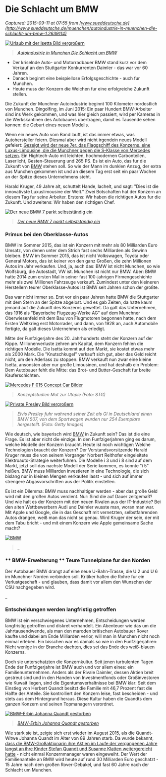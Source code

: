 # Die Schlacht um BMW

_Captured: 2015-09-11 at 07:55 from [www.sueddeutsche.de](http://www.sueddeutsche.de/muenchen/autoindustrie-in-muenchen-die-schlacht-um-bmw-1.2639114)_

[ ![Urlaub mit der Isetta](http://polpix.sueddeutsche.com/bild/1.2639867.1441731413/640x360/muenchens-wirtschaftsgeschichte-die-autoindustrie.jpg) Bild vergroßern ](http://polpix.sueddeutsche.com/bild/1.2639867.1441731413/860x860/muenchens-wirtschaftsgeschichte-die-autoindustrie.jpg)

> _[Autoindustrie in Munchen Die Schlacht um BMW](http://polpix.sueddeutsche.com/bild/1.2639867.1441731413/860x860/muenchens-wirtschaftsgeschichte-die-autoindustrie.jpg)_

  * Der kriselnde Auto- und Motorradbauer BMW stand kurz vor dem Verkauf an den Stuttgarter Konkurrenten Daimler - das war vor 60 Jahren.
  * Danach beginnt eine beispiellose Erfolgsgeschichte - auch fur Munchen.
  * Heute muss der Konzern die Weichen fur eine erfolgreiche Zukunft stellen.

Die Zukunft der Munchner Autoindustrie beginnt 100 Kilometer nordostlich von Munchen. Dingolfing, im Juni 2015: Ein paar Hundert BMW-Arbeiter sind ins Werk gekommen, und was hier gleich passiert, wird per Kameras in die Werkskantinen des Autobauers ubertragen, damit es Tausende sehen konnen: die Geburt eines neuen Modells.

Wenn ein neues Auto vom Band lauft, ist das immer etwas, was Autohersteller feiern. Diesmal aber wird nicht irgendein neues Modell gefeiert: [Gezeigt wird der neue 7er, das Flaggschiff des Konzerns, eine Luxus-Limousine, die die Munchner gegen die S-Klasse von Mercedes setzen](http://www.sueddeutsche.de/muenchen/bmw-erweiterung-teure-tunnelplaene-fuer-den-norden-1.2374342). Ein Hightech-Auto mit leichten, hochmodernen Carbonteilen, Laserlicht, Gesten-Steuerung und 265 PS. Es ist ein Auto, das fur die Zukunft von [BMW](http://www.sueddeutsche.de/thema/BMW) stehen soll. So wie der Mann im dunklen Anzug, der extra aus Munchen gekommen ist und an diesem Tag erst seit ein paar Wochen an der Spitze dieses Unternehmens steht.

Harald Kruger, 49 Jahre alt, schuttelt Hande, lachelt, und sagt: "Dies ist die innovativste Luxuslimousine der Welt." Zwei Botschaften hat der Konzern an diesem Tag fur seine Arbeiter. Erstens: Wir haben die richtigen Autos fur die Zukunft. Und zweitens: Wir haben den richtigen Chef.

[ ![Der neue BMW 7 parkt selbstständig ein](http://polpix.sueddeutsche.com/bild/1.2622637.1440589850/300x168/bmw-siebener.jpg) ](http://www.sueddeutsche.de/auto/neuwagenkauf-autofahrer-wollen-kein-hightech-1.2622321)

> _[Der neue BMW 7 parkt selbststandig ein](http://www.sueddeutsche.de/auto/neuwagenkauf-autofahrer-wollen-kein-hightech-1.2622321)_

### Primus bei den Oberklasse-Autos

BMW im Sommer 2015, das ist ein Konzern mit mehr als 80 Milliarden Euro Umsatz, von denen unter dem Strich fast sechs Milliarden als Gewinn bleiben. BMW im Sommer 2015, das ist nicht Volkswagen, Toyota oder General Motors, das ist keiner von den ganz Großen, die zehn Millionen Autos im Jahr verkaufen. Und, ja, auch das: BMW ist nicht Munchen, so wie Wolfsburg, die Autostadt, VW ist. Munchen ist nicht nur BMW. Aber: BMW hatte 2014 zum ersten Mal in seiner fast 100-jahrigen Firmengeschichte mehr als zwei Millionen Fahrzeuge verkauft. Zumindest unter den kleineren Herstellern teurer Oberklasse-Autos ist BMW seit Jahren schon der großte.

Das war nicht immer so. Erst vor ein paar Jahren hatte BMW die Stuttgarter mit dem Stern an der Spitze abgelost. Und es gab Zeiten, da hatte kaum jemand auf die Zukunft des Konzerns gewettet. Da galt das Unternehmen, das 1916 als "Bayerische Flugzeug-Werke AG" auf dem Munchner Oberwiesenfeld mit dem Bau von Flugmotoren begonnen hatte, nach dem Ersten Weltkrieg erst Motorrader, und dann, von 1928 an, auch Automobile fertigte, da galt dieses Unternehmen als erledigt.

Mitte der Funfzigerjahre des 20. Jahrhunderts steht der Konzern auf der Kippe. Millionenverluste zehren am Kapital, dem Konzern fehlen die richtigen Modelle. Die Isetta kommt auf den Markt, sie kostet etwas mehr als 2000 Mark. Die "Knutschkugel" verkauft sich gut, aber das Geld reicht nicht, um den Aderlass zu stoppen. BMW verkauft nun zwar eine kleine Isetta, ansonsten aber nur große Limousinen, und hat deshalb ein Problem: Dem Autobauer fehlt die Mitte: das Brot- und Butter-Geschaft fur breite Kauferschichten.

[ ![Mercedes F 015 Concept Car](http://polpix.sueddeutsche.com/bild/1.2637914.1441783771/640x360/mercedes-f-concept-car-studie-front-autonomes-fahren.jpg) Bilder ](http://www.sueddeutsche.de/auto/konzeptstudien-mut-zur-utopie-1.2637735)

> _Konzeptstudien Mut zur Utopie (Foto: STG)_

  
[ ![Private Presley](http://polpix.sueddeutsche.com/bild/1.2639868.1441731414/640x360/muenchens-wirtschaftsgeschichte-die-autoindustrie.jpg) Bild vergroßern ](http://polpix.sueddeutsche.com/bild/1.2639868.1441731414/860x860/muenchens-wirtschaftsgeschichte-die-autoindustrie.jpg)

> _Elvis Presley fuhr wahrend seiner Zeit als GI in Deutschland einen BMW 507, von dem Sportwagen wurden nur 254 Exemplare hergestellt. (Foto: Getty Images)_

Wie deutsch, wie bayerisch wird [BMW](http://www.sueddeutsche.de/thema/BMW) in Zukunft sein? Das ist die eine Frage. Es ist aber nicht die einzige. In den Funfzigerjahren ging es darum, welche Modelle der Konzern braucht. Heute ist noch wichtiger: Welche Technologien braucht der Konzern? Der Vorstandsvorsitzende Harald Kruger muss die von seinem Vorganger Norbert Reithofer eingeleitete Elektroauto-Strategie weiterfuhren. Die Modelle i 3 und i 8 sind auf dem Markt, jetzt soll das nachste Modell der Serie kommen, es konnte "i 5" heißen. BMW muss Milliarden investieren in eine Technologie, die sich bislang nur in kleinen Mengen verkaufen lasst - und sich auf immer strengere Abgasvorschriften aus der Politik einstellen.

Es ist ein Dilemma: BMW muss nachhaltiger werden - aber das große Geld wird mit den großen Autos verdient. Nur: Sind die auf Dauer zeitgemaß? Und wie halt es der Konzern mit den neuen Rivalen aus der IT-Industrie? Bei den alten Wettbewerbern Audi und Daimler wusste man, woran man war. Mit Apple und Google, die in das Geschaft mit vernetzten, selbstfahrenden Autos drangen, weiß man das nicht so genau. Wird Kruger der sein, der mit dem Tabu bricht - und mit einem Konzern wie Apple gemeinsame Sache macht?

[ ![BMW](http://polpix.sueddeutsche.com/bild/1.2372291.1425202509/300x168/bmw-neueinstellungen.jpg) ](http://www.sueddeutsche.de/muenchen/bmw-erweiterung-teure-tunnelplaene-fuer-den-norden-1.2374342)

> _ 

###  ** BMW-Erweiterung ** Teure Tunnelplane fur den Norden 

Der Autobauer BMW drangt auf eine neue U-Bahn-Trasse, die U 2 und U 6 im Munchner Norden verbinden soll. Kritiker halten die Rohre fur ein Verlustgeschaft - und glauben, dass damit vor allem den Wunschen der CSU nachgegeben wird. 

_

### Entscheidungen werden langfristig getroffen

BMW ist ein verschwiegenes Unternehmen, Entscheidungen werden langfristig getroffen und diskret verhandelt. Ein Abenteuer wie das um die Jahrtausendwende, als man den maroden britischen Autobauer Rover kaufte und dabei am Ende Milliarden verlor, will man in Munchen nicht noch einmal erleben. Ein bisschen war es damals so wie in den Funfzigerjahren: Nicht wenige in der Branche dachten, dies sei das Ende des weiß-blauen Konzerns.

Doch sie unterschatzten die Konzernkultur. Seit jenen turbulenten Tagen Ende der Funfzigerjahre ist BMW auch und vor allem eines: ein Familienunternehmen. Anders als der Rivale Daimler, dessen Aktien breit gestreut sind und in den Handen von Investmentfonds oder Großinvestoren wie Kuwait liegen, sind die Eigentumsverhaltnisse bei BMW klar: Seit dem Einstieg von Herbert Quandt besitzt die Familie mit 46,7 Prozent fast die Halfte der Anteile. Sie kontrolliert den Konzern leise, fast bescheiden - und stets aus dem Hintergrund heraus. Diese Kultur haben die Quandts dem ganzen Konzern und seinen Topmanagern verordnet.

[ ![BMW-Erbin Johanna Quandt gestorben](http://polpix.sueddeutsche.com/bild/1.2597628.1438850425/300x168/johanna-quandt-bmw.jpg) ](http://www.sueddeutsche.de/wirtschaft/nachruf-die-wahre-bmw-chefin-1.2597524)

> _[BMW-Erbin Johanna Quandt gestorben](http://www.sueddeutsche.de/wirtschaft/nachruf-die-wahre-bmw-chefin-1.2597524)_

Wie stark sie ist, zeigte sich erst wieder im August 2015, als die Quandt-Witwe Johanna Quandt im Alter von 89 Jahren starb. Da wurde bekannt, [dass die BMW-Großaktionarin ihre Aktien im Laufe der vergangenen Jahre langst an ihre Kinder Stefan Quandt und Susanne Klatten weitergereicht hatte](http://www.sueddeutsche.de/wirtschaft/bmw-und-die-familie-quandt-geschenk-im-verborgenen-1.2597768) \- nicht einmal Konzernmanager waren eingeweiht. Der Wert der Familienanteile an BMW wird heute auf rund 30 Milliarden Euro geschatzt - 15 Jahre nach dem großen Rover-Debakel, und fast 60 Jahre nach der Schlacht um Munchen.
